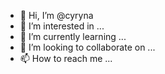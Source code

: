 - 👋 Hi, I’m @cyryna
- 👀 I’m interested in ...
- 🌱 I’m currently learning ...
- 💞️ I’m looking to collaborate on ...
- 📫 How to reach me ...

<!---
cyryna/cyryna is a ✨ special ✨ repository because its `README.md` (this file) appears on your GitHub profile.
You can click the Preview link to take a look at your changes.
--->
